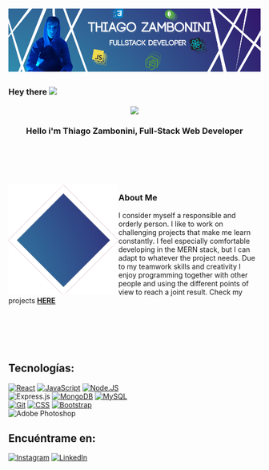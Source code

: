 # [![Thiago Zambonini Header](https://github.com/Remojs/Remojs/blob/master/BANNER-GH.png)](https://www.linkedin.com/in/thiago-zambonini)


### Hey there <img src="https://media.giphy.com/media/hvRJCLFzcasrR4ia7z/giphy.gif" width="25px">

<p align="center" width="600">
   <img align="center" width="400" src="https://i.pinimg.com/originals/b0/c8/19/b0c81961153a56eab83cf03d862345af.gif" />
   <h3 align="center">Hello i'm Thiago Zambonini, Full-Stack Web Developer</h3>
</p>
</br>
</br>
</br>
</br>

<p>
  <img width="220" align='left' src="https://github.com/Remojs/Remojs/blob/master/aaa.png">
</p>

##

### About Me

I consider myself a responsible and orderly person. I like to work on challenging projects that make me learn constantly. I feel especially comfortable developing in the MERN stack, but I can adapt to whatever the project needs. Due to my teamwork skills and creativity I enjoy programming together with other people and using the different points of view to reach a joint result. Check my projects <strong> <a href='https://github.com/Remojs?tab=repositories'> HERE </a>  </strong>
</br>
</br>
</br>
</br>
</br>
</br>


## Tecnologías:
[![React](https://img.shields.io/badge/React-999999?style=for-the-badge&logo=react&logoColor=white&labelColor=101010)]()
[![JavaScript](https://img.shields.io/badge/JavaScript-F7DF1E?style=for-the-badge&logo=javascript&logoColor=white&labelColor=101010)]()
[![Node.JS](https://img.shields.io/badge/Node.JS-339933?style=for-the-badge&logo=node.js&logoColor=white&labelColor=101010)]()
</br>
![Express.js](https://img.shields.io/badge/express.js-%23404d59.svg?style=for-the-badge&logo=express&logoColor=%2361DAFB)
[![MongoDB](https://img.shields.io/badge/MongoDB-47A248?style=for-the-badge&logo=mongodb&logoColor=white&labelColor=101010)]()
[![MySQL](https://img.shields.io/badge/MySQL-4479A1?style=for-the-badge&logo=mysql&logoColor=white&labelColor=101010)]()
</br>
[![Git](https://img.shields.io/badge/Git-FA7343?style=for-the-badge&logo=git&logoColor=white&labelColor=101010)]()
[![CSS](https://img.shields.io/badge/CSS-232F3E?style=for-the-badge&logo=css&logoColor=white&labelColor=101010)]()
[![Bootstrap](https://img.shields.io/badge/Bootstrap-4285F4?style=for-the-badge&logo=bootstrap&logoColor=white&labelColor=101010)]()
</br>
![Adobe Photoshop](https://img.shields.io/badge/adobe%20photoshop-%2331A8FF.svg?style=for-the-badge&logo=adobe%20photoshop&logoColor=white)
</br>

## Encuéntrame en:

[![Instagram](https://img.shields.io/badge/Instagram-@zambo_Thiago-E4405F?style=for-the-badge&logo=instagram&logoColor=white&labelColor=101010)](https://www.instagram.com/zambo_thiago/?hl=es)
[![LinkedIn](https://img.shields.io/badge/LinkedIn-Thiago_Zambonini-0077B5?style=for-the-badge&logo=linkedin&logoColor=white&labelColor=101010)](https://www.linkedin.com/in/thiago-zambonini-2a279a239/)


